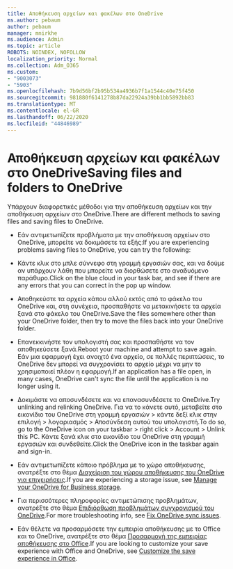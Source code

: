 ```yaml
---
title: Αποθήκευση αρχείων και φακέλων στο OneDrive
ms.author: pebaum
author: pebaum
manager: mnirkhe
ms.audience: Admin
ms.topic: article
ROBOTS: NOINDEX, NOFOLLOW
localization_priority: Normal
ms.collection: Adm_O365
ms.custom:
- "9003073"
- "5903"
ms.openlocfilehash: 7b9d56bf2b95b534a4936b7f1a1544c40e75f450
ms.sourcegitcommit: 981880f6141278b87da22924a39bb1bb5892bb83
ms.translationtype: MT
ms.contentlocale: el-GR
ms.lasthandoff: 06/22/2020
ms.locfileid: "44846989"
---
```

# <a name="saving-files-and-folders-to-onedrive"></a><span data-ttu-id="0ce93-102">Αποθήκευση αρχείων και φακέλων στο OneDrive</span><span class="sxs-lookup"><span data-stu-id="0ce93-102">Saving files and folders to OneDrive</span></span>

<span data-ttu-id="0ce93-103">Υπάρχουν διαφορετικές μέθοδοι για την αποθήκευση αρχείων και την αποθήκευση αρχείων στο OneDrive.</span><span class="sxs-lookup"><span data-stu-id="0ce93-103">There are different methods to saving files and saving files to OneDrive.</span></span>

- <span data-ttu-id="0ce93-104">Εάν αντιμετωπίζετε προβλήματα με την αποθήκευση αρχείων στο OneDrive, μπορείτε να δοκιμάσετε τα εξής:</span><span class="sxs-lookup"><span data-stu-id="0ce93-104">If you are experiencing problems saving files to OneDrive, you can try the following:</span></span>

- <span data-ttu-id="0ce93-105">Κάντε κλικ στο μπλε σύννεφο στη γραμμή εργασιών σας, και να δούμε αν υπάρχουν λάθη που μπορείτε να διορθώσετε στο αναδυόμενο παράθυρο.</span><span class="sxs-lookup"><span data-stu-id="0ce93-105">Click on the blue cloud in your task bar, and see if there are any errors that you can correct in the pop up window.</span></span>
- <span data-ttu-id="0ce93-106">Αποθηκεύστε τα αρχεία κάπου αλλού εκτός από το φάκελο του OneDrive και, στη συνέχεια, προσπαθήστε να μετακινήσετε τα αρχεία ξανά στο φάκελο του OneDrive.</span><span class="sxs-lookup"><span data-stu-id="0ce93-106">Save the files somewhere other than your OneDrive folder, then try to move the files back into your OneDrive folder.</span></span>
- <span data-ttu-id="0ce93-107">Επανεκκινήστε τον υπολογιστή σας και προσπαθήστε να τον αποθηκεύσετε ξανά.</span><span class="sxs-lookup"><span data-stu-id="0ce93-107">Reboot your machine and attempt to save again.</span></span> <span data-ttu-id="0ce93-108">Εάν μια εφαρμογή έχει ανοιχτό ένα αρχείο, σε πολλές περιπτώσεις, το OneDrive δεν μπορεί να συγχρονίσει το αρχείο μέχρι να μην το χρησιμοποιεί πλέον η εφαρμογή.</span><span class="sxs-lookup"><span data-stu-id="0ce93-108">If an application has a file open, in many cases, OneDrive can't sync the file until the application is no longer using it.</span></span>
- <span data-ttu-id="0ce93-109">Δοκιμάστε να αποσυνδέσετε και να επανασυνδέσετε το OneDrive.</span><span class="sxs-lookup"><span data-stu-id="0ce93-109">Try unlinking and relinking OneDrive.</span></span> <span data-ttu-id="0ce93-110">Για να το κάνετε αυτό, μεταβείτε στο εικονίδιο του OneDrive στη γραμμή εργασιών > κάντε δεξί κλικ στην επιλογή > λογαριασμός > Αποσύνδεση αυτού του υπολογιστή.</span><span class="sxs-lookup"><span data-stu-id="0ce93-110">To do so, go to the OneDrive icon on your taskbar > right click > Account > Unlink this PC.</span></span> <span data-ttu-id="0ce93-111">Κάντε ξανά κλικ στο εικονίδιο του OneDrive στη γραμμή εργασιών και συνδεθείτε.</span><span class="sxs-lookup"><span data-stu-id="0ce93-111">Click the OneDrive icon in the taskbar again and sign-in.</span></span>
- <span data-ttu-id="0ce93-112">Εάν αντιμετωπίζετε κάποιο πρόβλημα με το χώρο αποθήκευσης, ανατρέξτε στο θέμα [Διαχείριση του χώρου αποθήκευσης του OneDrive για επιχειρήσεις](https://support.microsoft.com/office/31519161-059c-4764-b6f8-f5cd29f7fe68).</span><span class="sxs-lookup"><span data-stu-id="0ce93-112">If you are experiencing a storage issue, see  [Manage your OneDrive for Business storage](https://support.microsoft.com/office/31519161-059c-4764-b6f8-f5cd29f7fe68).</span></span>
- <span data-ttu-id="0ce93-113">Για περισσότερες πληροφορίες αντιμετώπισης προβλημάτων, ανατρέξτε στο θέμα [Επιδιόρθωση προβλημάτων συγχρονισμού του OneDrive](https://docs.microsoft.com/alchemyinsights/fix-onedrive-sync-issues).</span><span class="sxs-lookup"><span data-stu-id="0ce93-113">For more troubleshooting info, see  [Fix OneDrive sync issues](https://docs.microsoft.com/alchemyinsights/fix-onedrive-sync-issues).</span></span>  
- <span data-ttu-id="0ce93-114">Εάν θέλετε να προσαρμόσετε την εμπειρία αποθήκευσης με το Office και το OneDrive, ανατρέξτε στο θέμα [Προσαρμογή της εμπειρίας αποθήκευσης στο Office](https://support.microsoft.com/office/786200a7-f5f2-4d26-a3ae-b78c60dd5d3b).</span><span class="sxs-lookup"><span data-stu-id="0ce93-114">If you are looking to customize your save experience with Office and OneDrive, see  [Customize the save experience in Office](https://support.microsoft.com/office/786200a7-f5f2-4d26-a3ae-b78c60dd5d3b).</span></span>
